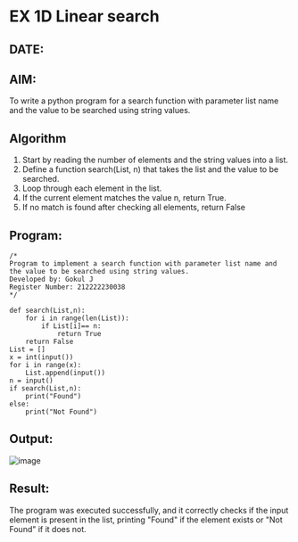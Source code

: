 # EX 1D Linear search
## DATE:
## AIM:
To write a python program for a search function with parameter list name and the value to be searched using string values.



## Algorithm
1. Start by reading the number of elements and the string values into a list.
2. Define a function search(List, n) that takes the list and the value to be searched. 
3. Loop through each element in the list.
4. If the current element matches the value n, return True. 
5. If no match is found after checking all elements, return False   

## Program:
```
/*
Program to implement a search function with parameter list name and the value to be searched using string values.
Developed by: Gokul J 
Register Number: 212222230038 
*/

def search(List,n):
    for i in range(len(List)):
        if List[i]== n:
            return True
    return False
List = []
x = int(input())
for i in range(x):
    List.append(input())
n = input()    
if search(List,n):
    print("Found")
else:
    print("Not Found")
```

## Output:

![image](https://github.com/user-attachments/assets/dc95232f-f4a0-4427-9b3d-33cfeb6f7c3e)



## Result:
The program was executed successfully, and it correctly checks if the input element is present in the list, printing "Found" if the element exists or "Not Found" if it does not.
